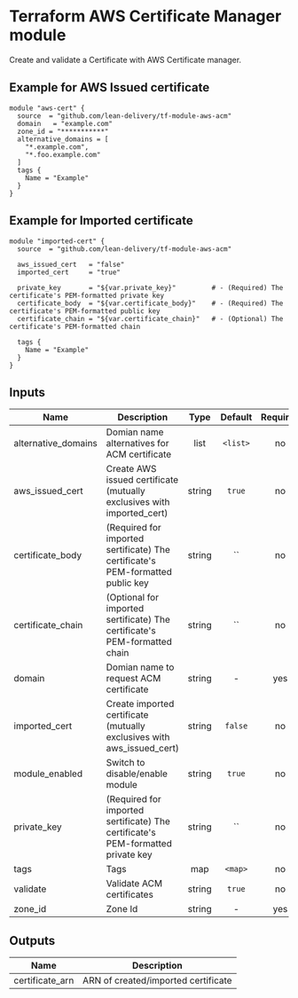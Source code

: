# Terraform AWS Certificate Manager module

Create and validate a Certificate with AWS Certificate manager.

## Example for AWS Issued certificate

```HCL
module "aws-cert" {
  source  = "github.com/lean-delivery/tf-module-aws-acm"
  domain   = "example.com"
  zone_id = "***********"
  alternative_domains = [
    "*.example.com",
    "*.foo.example.com"
  ]
  tags {
    Name = "Example"
  }
}
```

## Example for Imported certificate

```HCL
module "imported-cert" {
  source  = "github.com/lean-delivery/tf-module-aws-acm"
  
  aws_issued_cert   = "false"
  imported_cert     = "true"

  private_key       = "${var.private_key}"         # - (Required) The certificate's PEM-formatted private key
  certificate_body  = "${var.certificate_body}"    # - (Required) The certificate's PEM-formatted public key
  certificate_chain = "${var.certificate_chain}"   # - (Optional) The certificate's PEM-formatted chain

  tags {
    Name = "Example"
  }
}
```

## Inputs

| Name | Description | Type | Default | Required |
|------|-------------|:----:|:-----:|:-----:|
| alternative\_domains | Domian name alternatives for ACM certificate | list | `<list>` | no |
| aws\_issued\_cert | Create AWS issued certificate (mutually exclusives with imported_cert) | string | `true` | no |
| certificate\_body | (Required for imported sertificate) The certificate's PEM-formatted public key | string | `` | no |
| certificate\_chain | (Optional for imported sertificate) The certificate's PEM-formatted chain | string | `` | no |
| domain | Domian name to request ACM certificate | string | - | yes |
| imported\_cert | Create imported certificate (mutually exclusives with aws_issued_cert) | string | `false` | no |
| module\_enabled | Switch to disable/enable module | string | `true` | no |
| private\_key | (Required for imported sertificate) The certificate's PEM-formatted private key | string | `` | no |
| tags | Tags | map | `<map>` | no |
| validate | Validate ACM certificates | string | `true` | no |
| zone\_id | Zone Id | string | - | yes |

## Outputs

| Name | Description |
|------|-------------|
| certificate\_arn | ARN of created/imported certificate |